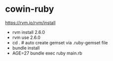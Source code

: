 # cowin-ruby

https://rvm.io/rvm/install

- rvm install 2.6.0
- rvm use 2.6.0
- cd . # auto create gemset via .ruby-gemset file
- bundle install
- AGE=27 bundle exec ruby main.rb
